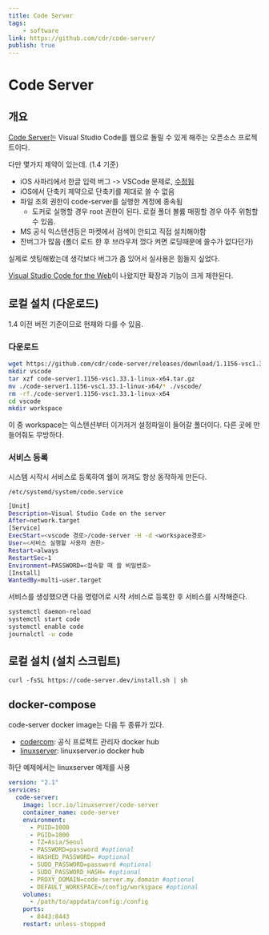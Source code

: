 ```yaml
---
title: Code Server
tags:
    - software
link: https://github.com/cdr/code-server/
publish: true
---
```


# Code Server

## 개요

[Code Server](https://github.com/cdr/code-server/)는 Visual Studio Code를 웹으로 돌릴 수 있게 해주는 오픈소스 프로젝트이다.

다만 몇가지 제약이 있는데. (1.4 기준)

- iOS 사파리에서 한글 입력 버그 -> VSCode 문제로, [수정됨](https://github.com/coder/code-server/issues/1314)
- iOS에서 단축키 제약으로 단축키를 제대로 쓸 수 없음
- 파일 조회 권한이 code-server를 실행한 계정에 종속됨
  - 도커로 실행할 경우 root 권한이 된다. 로컬 폴더 볼륨 매핑할 경우 아주 위험할 수 있음.
- MS 공식 익스텐션등은 마켓에서 검색이 안되고 직접 설치해야함
- 잔버그가 많음 (폴더 로드 한 후 브라우저 껐다 켜면 로딩때문에 쓸수가 없다던가)

실제로 셋팅해봤는데 생각보다 버그가 좀 있어서 실사용은 힘들지 싶었다.

[Visual Studio Code for the Web](https://vscode.dev/)이 나왔지만 확장과 기능이 크게 제한된다.

## 로컬 설치 (다운로드)

1.4 이전 버전 기준이므로 현재와 다를 수 있음.

### 다운로드

```bash
wget https://github.com/cdr/code-server/releases/download/1.1156-vsc1.33.1/code-server1.1156-vsc1.33.1-linux-x64.tar.gz
mkdir vscode
tar xzf code-server1.1156-vsc1.33.1-linux-x64.tar.gz
mv ./code-server1.1156-vsc1.33.1-linux-x64/* ./vscode/
rm -rf./code-server1.1156-vsc1.33.1-linux-x64
cd vscode
mkdir workspace
```

이 중 workspace는 익스텐션부터 이거저거 설정파일이 들어갈 폴더이다. 다른 곳에 만들어줘도 무방하다.

### 서비스 등록

시스템 시작시 서비스로 등록하여 쉘이 꺼져도 항상 동작하게 만든다.

`/etc/systemd/system/code.service`

``` bash
[Unit]
Description=Visual Studio Code on the server
After=network.target
[Service]
ExecStart=<vscode 경로>/code-server -H -d <workspace경로>
User=<서비스 실행할 사용자 권한>
Restart=always
RestartSec=1
Environment=PASSWORD=<접속할 때 쓸 비밀번호>
[Install]
WantedBy=multi-user.target
```

서비스를 생성했으면 다음 명령어로 시작 서비스로 등록한 후 서비스를 시작해준다.

``` bash
systemctl daemon-reload
systemctl start code
systemctl enable code
journalctl -u code
```

## 로컬 설치 (설치 스크립트)

```shell
curl -fsSL https://code-server.dev/install.sh | sh
```

## docker-compose

code-server docker image는 다음 두 종류가 있다.

- [codercom](https://hub.docker.com/r/codercom/code-server/): 공식 프로젝트 관리자 docker hub
- [linuxserver](https://hub.docker.com/r/linuxserver/code-server/): linuxserver.io docker hub

하단 예제에서는 linuxserver 예제를 사용

```yaml
version: "2.1"
services:
  code-server:
    image: lscr.io/linuxserver/code-server
    container_name: code-server
    environment:
      - PUID=1000
      - PGID=1000
      - TZ=Asia/Seoul
      - PASSWORD=password #optional
      - HASHED_PASSWORD= #optional
      - SUDO_PASSWORD=password #optional
      - SUDO_PASSWORD_HASH= #optional
      - PROXY_DOMAIN=code-server.my.domain #optional
      - DEFAULT_WORKSPACE=/config/workspace #optional
    volumes:
      - /path/to/appdata/config:/config
    ports:
      - 8443:8443
    restart: unless-stopped
```
